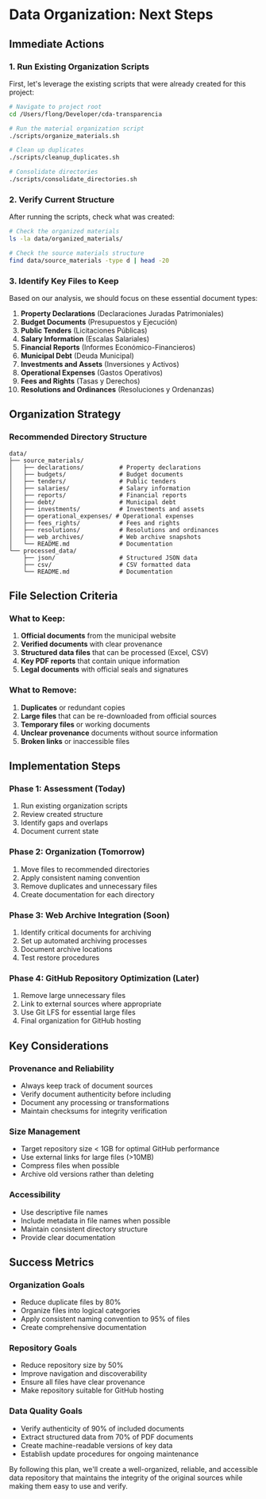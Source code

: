 # Data Organization: Next Steps

## Immediate Actions

### 1. Run Existing Organization Scripts
First, let's leverage the existing scripts that were already created for this project:

```bash
# Navigate to project root
cd /Users/flong/Developer/cda-transparencia

# Run the material organization script
./scripts/organize_materials.sh

# Clean up duplicates
./scripts/cleanup_duplicates.sh

# Consolidate directories
./scripts/consolidate_directories.sh
```

### 2. Verify Current Structure
After running the scripts, check what was created:

```bash
# Check the organized materials
ls -la data/organized_materials/

# Check the source materials structure
find data/source_materials -type d | head -20
```

### 3. Identify Key Files to Keep
Based on our analysis, we should focus on these essential document types:

1. **Property Declarations** (Declaraciones Juradas Patrimoniales)
2. **Budget Documents** (Presupuestos y Ejecución)
3. **Public Tenders** (Licitaciones Públicas)
4. **Salary Information** (Escalas Salariales)
5. **Financial Reports** (Informes Económico-Financieros)
6. **Municipal Debt** (Deuda Municipal)
7. **Investments and Assets** (Inversiones y Activos)
8. **Operational Expenses** (Gastos Operativos)
9. **Fees and Rights** (Tasas y Derechos)
10. **Resolutions and Ordinances** (Resoluciones y Ordenanzas)

## Organization Strategy

### Recommended Directory Structure
```
data/
├── source_materials/
│   ├── declarations/          # Property declarations
│   ├── budgets/               # Budget documents
│   ├── tenders/               # Public tenders
│   ├── salaries/              # Salary information
│   ├── reports/               # Financial reports
│   ├── debt/                  # Municipal debt
│   ├── investments/           # Investments and assets
│   ├── operational_expenses/ # Operational expenses
│   ├── fees_rights/           # Fees and rights
│   ├── resolutions/           # Resolutions and ordinances
│   ├── web_archives/          # Web archive snapshots
│   └── README.md              # Documentation
└── processed_data/
    ├── json/                  # Structured JSON data
    ├── csv/                   # CSV formatted data
    └── README.md              # Documentation
```

## File Selection Criteria

### What to Keep:
1. **Official documents** from the municipal website
2. **Verified documents** with clear provenance
3. **Structured data files** that can be processed (Excel, CSV)
4. **Key PDF reports** that contain unique information
5. **Legal documents** with official seals and signatures

### What to Remove:
1. **Duplicates** or redundant copies
2. **Large files** that can be re-downloaded from official sources
3. **Temporary files** or working documents
4. **Unclear provenance** documents without source information
5. **Broken links** or inaccessible files

## Implementation Steps

### Phase 1: Assessment (Today)
1. Run existing organization scripts
2. Review created structure
3. Identify gaps and overlaps
4. Document current state

### Phase 2: Organization (Tomorrow)
1. Move files to recommended directories
2. Apply consistent naming convention
3. Remove duplicates and unnecessary files
4. Create documentation for each directory

### Phase 3: Web Archive Integration (Soon)
1. Identify critical documents for archiving
2. Set up automated archiving processes
3. Document archive locations
4. Test restore procedures

### Phase 4: GitHub Repository Optimization (Later)
1. Remove large unnecessary files
2. Link to external sources where appropriate
3. Use Git LFS for essential large files
4. Final organization for GitHub hosting

## Key Considerations

### Provenance and Reliability
- Always keep track of document sources
- Verify document authenticity before including
- Document any processing or transformations
- Maintain checksums for integrity verification

### Size Management
- Target repository size < 1GB for optimal GitHub performance
- Use external links for large files (>10MB)
- Compress files when possible
- Archive old versions rather than deleting

### Accessibility
- Use descriptive file names
- Include metadata in file names when possible
- Maintain consistent directory structure
- Provide clear documentation

## Success Metrics

### Organization Goals
- Reduce duplicate files by 80%
- Organize files into logical categories
- Apply consistent naming convention to 95% of files
- Create comprehensive documentation

### Repository Goals
- Reduce repository size by 50%
- Improve navigation and discoverability
- Ensure all files have clear provenance
- Make repository suitable for GitHub hosting

### Data Quality Goals
- Verify authenticity of 90% of included documents
- Extract structured data from 70% of PDF documents
- Create machine-readable versions of key data
- Establish update procedures for ongoing maintenance

By following this plan, we'll create a well-organized, reliable, and accessible data repository that maintains the integrity of the original sources while making them easy to use and verify.